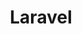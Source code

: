 ---
title: "Laravel"
thumbnail: '/images/categories/Category-Laravel.png'
thumbnailAlt: "Logo de Laravel"
rangeHaut: false
rangeBas: true
---
